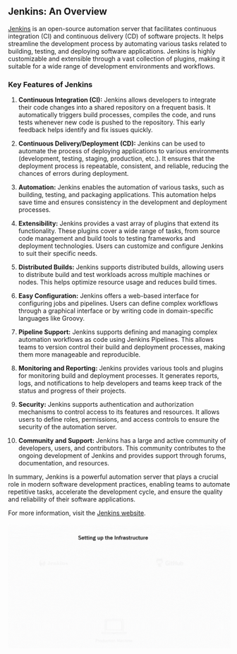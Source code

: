 ## Jenkins: An Overview

[Jenkins](https://www.jenkins.io/) is an open-source automation server that facilitates continuous integration (CI) and continuous delivery (CD) of software projects. It helps streamline the development process by automating various tasks related to building, testing, and deploying software applications. Jenkins is highly customizable and extensible through a vast collection of plugins, making it suitable for a wide range of development environments and workflows.

### Key Features of Jenkins

1. **Continuous Integration (CI):** Jenkins allows developers to integrate their code changes into a shared repository on a frequent basis. It automatically triggers build processes, compiles the code, and runs tests whenever new code is pushed to the repository. This early feedback helps identify and fix issues quickly.

2. **Continuous Delivery/Deployment (CD):** Jenkins can be used to automate the process of deploying applications to various environments (development, testing, staging, production, etc.). It ensures that the deployment process is repeatable, consistent, and reliable, reducing the chances of errors during deployment.

3. **Automation:** Jenkins enables the automation of various tasks, such as building, testing, and packaging applications. This automation helps save time and ensures consistency in the development and deployment processes.

4. **Extensibility:** Jenkins provides a vast array of plugins that extend its functionality. These plugins cover a wide range of tasks, from source code management and build tools to testing frameworks and deployment technologies. Users can customize and configure Jenkins to suit their specific needs.

5. **Distributed Builds:** Jenkins supports distributed builds, allowing users to distribute build and test workloads across multiple machines or nodes. This helps optimize resource usage and reduces build times.

6. **Easy Configuration:** Jenkins offers a web-based interface for configuring jobs and pipelines. Users can define complex workflows through a graphical interface or by writing code in domain-specific languages like Groovy.

7. **Pipeline Support:** Jenkins supports defining and managing complex automation workflows as code using Jenkins Pipelines. This allows teams to version control their build and deployment processes, making them more manageable and reproducible.

8. **Monitoring and Reporting:** Jenkins provides various tools and plugins for monitoring build and deployment processes. It generates reports, logs, and notifications to help developers and teams keep track of the status and progress of their projects.

9. **Security:** Jenkins supports authentication and authorization mechanisms to control access to its features and resources. It allows users to define roles, permissions, and access controls to ensure the security of the automation server.

10. **Community and Support:** Jenkins has a large and active community of developers, users, and contributors. This community contributes to the ongoing development of Jenkins and provides support through forums, documentation, and resources.

In summary, Jenkins is a powerful automation server that plays a crucial role in modern software development practices, enabling teams to automate repetitive tasks, accelerate the development cycle, and ensure the quality and reliability of their software applications.

For more information, visit the [Jenkins website](https://www.jenkins.io/).


![alt-text](https://github.com/thomasjv799/Devops_Training/blob/main/4_Jenkins/Untitled%20design.gif)
